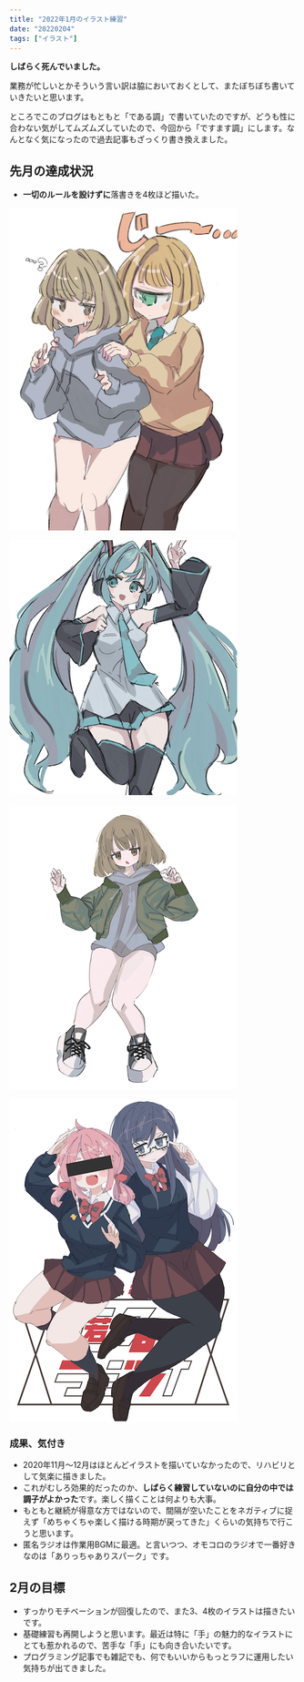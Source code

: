 ```yaml
---
title: "2022年1月のイラスト練習"
date: "20220204"
tags: ["イラスト"]
---
```


**しばらく死んでいました。**

業務が忙しいとかそういう言い訳は脇においておくとして、またぼちぼち書いていきたいと思います。

ところでこのブログはもともと「である調」で書いていたのですが、どうも性に合わない気がしてムズムズしていたので、今回から「ですます調」にします。なんとなく気になったので過去記事もざっくり書き換えました。

## 先月の達成状況

- **一切のルールを設けずに**落書きを4枚ほど描いた。

![イラスト1](./01.jpg)

![イラスト2](./02.jpg)

![イラスト3](./03.jpg)

![イラスト4](./04.jpg)

### 成果、気付き

- 2020年11月〜12月はほとんどイラストを描いていなかったので、リハビリとして気楽に描きました。
- これがむしろ効果的だったのか、**しばらく練習していないのに自分の中では調子がよかった**です。楽しく描くことは何よりも大事。
- もともと継続が得意な方ではないので、間隔が空いたことをネガティブに捉えず「めちゃくちゃ楽しく描ける時期が戻ってきた」くらいの気持ちで行こうと思います。
- 匿名ラジオは作業用BGMに最適。と言いつつ、オモコロのラジオで一番好きなのは「ありっちゃありスパーク」です。

## 2月の目標

- すっかりモチベーションが回復したので、また3、4枚のイラストは描きたいです。
- 基礎練習も再開しようと思います。最近は特に「手」の魅力的なイラストにとても惹かれるので、苦手な「手」にも向き合いたいです。
- プログラミング記事でも雑記でも、何でもいいからもっとラフに運用したい気持ちが出てきました。
